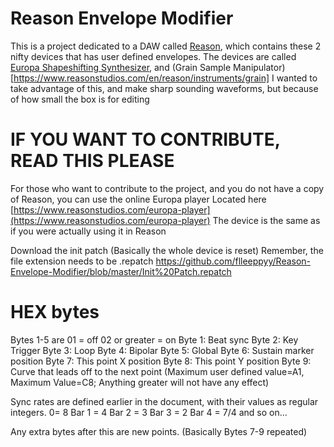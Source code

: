 # Reason Envelope Modifier

This is a project dedicated to a DAW called [Reason](https://reasonstudios.com), which contains these 2 nifty devices that has user defined envelopes.
The devices are called [Europa Shapeshifting Synthesizer](https://www.reasonstudios.com/en/reason/instruments/europa), and (Grain Sample Manipulator)[https://www.reasonstudios.com/en/reason/instruments/grain]
I wanted to take advantage of this, and make sharp sounding waveforms, but because of how small the box is for editing 


# IF YOU WANT TO CONTRIBUTE, READ THIS PLEASE
For those who want to contribute to the project, and you do not have a copy of Reason, you can use the online Europa player
Located here [https://www.reasonstudios.com/europa-player](https://www.reasonstudios.com/europa-player)
The device is the same as if you were actually using it in Reason

Download the init patch (Basically the whole device is reset)
Remember, the file extension needs to be .repatch
https://github.com/flleeppyy/Reason-Envelope-Modifier/blob/master/Init%20Patch.repatch


# HEX bytes

Bytes 1-5 are 01 = off 02 or greater = on
Byte 1: Beat sync
Byte 2: Key Trigger
Byte 3: Loop
Byte 4: Bipolar
Byte 5: Global
Byte 6: Sustain marker position
Byte 7: This point X position
Byte 8: This point Y position
Byte 9: Curve that leads off to the next point (Maximum user defined value=A1, Maximum Value=C8; Anything greater will not have any effect)

Sync rates are defined earlier in the document, with their values as regular integers.
0= 8 Bar
1 = 4 Bar
2 = 3 Bar
3 = 2 Bar
4 = 7/4
and so on...

Any extra bytes after this are new points. (Basically Bytes 7-9 repeated)